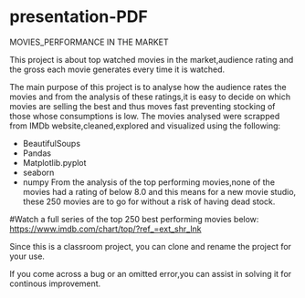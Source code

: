 # presentation-PDF
MOVIES_PERFORMANCE IN THE MARKET

This project is about top watched movies in the market,audience rating and the gross each movie generates every time it is watched.

The main purpose of this project is to analyse how the audience rates the movies and from the analysis of these ratings,it is easy to decide
on which movies are selling the best and thus moves fast preventing stocking of those whose consumptions is low.
The movies analysed were scrapped from IMDb website,cleaned,explored and visualized using the following:
* BeautifulSoups
* Pandas
* Matplotlib.pyplot
* seaborn
* numpy
From the analysis of the top performing movies,none of the movies had a rating of below 8.0 and this means for a new movie studio,
these 250 movies are to go for without a risk of having dead stock.

#Watch a full series of the top 250 best performing movies below:
https://www.imdb.com/chart/top/?ref_=ext_shr_lnk

Since this is a classroom project, you can clone and rename the project for your use.

If you come across a bug or an omitted error,you can assist in solving it for continous improvement.
